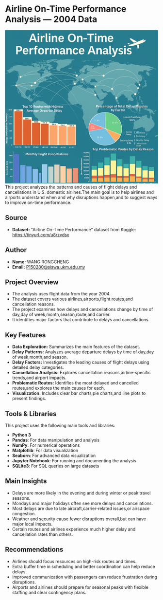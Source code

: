 # Airline On-Time Performance Analysis — 2004 Data
![](cover_image.png)
This project analyzes the patterns and causes of flight delays and cancellations in U.S. domestic airlines.The main goal is to help airlines and airports understand when and why disruptions happen,and to suggest ways to improve on-time performance.

## Source

- **Dataset:** "Airline On-Time Performance" dataset from Kaggle: https://tinyurl.com/u8rzvdsx

## Author

- **Name:** WANG RONGCHENG  
- **Email:** P150280@siswa.ukm.edu.my

## Project Overview

- The analysis uses flight data from the year 2004.
- The dataset covers various airlines,airports,flight routes,and cancellation reasons.
- The project examines how delays and cancellations change by time of day,day of week,month,season,route,and carrier.
- It identifies major factors that contribute to delays and cancellations.

## Key Features

- **Data Exploration:** Summarizes the main features of the dataset.
- **Delay Patterns:** Analyzes average departure delays by time of day,day of week,month,and season.
- **Delay Factors:** Investigates the leading causes of flight delays using detailed delay categories.
- **Cancellation Analysis:** Explores cancellation reasons,airline-specific trends,and airport impacts.
- **Problematic Routes:** Identifies the most delayed and cancelled routes,and explores the main causes for each.
- **Visualization:** Includes clear bar charts,pie charts,and line plots to present findings.

## Tools & Libraries

This project uses the following main tools and libraries:

- **Python 3**
- **Pandas**: For data manipulation and analysis
- **NumPy**: For numerical operations
- **Matplotlib**: For data visualization
- **Seaborn**: For advanced data visualization
- **Jupyter Notebook**: For running and documenting the analysis
- **SQLite3**: For SQL queries on large datasets

## Main Insights

- Delays are more likely in the evening and during winter or peak travel seasons.
- Mondays and major holidays often see more delays and cancellations.
- Most delays are due to late aircraft,carrier-related issues,or airspace congestion.
- Weather and security cause fewer disruptions overall,but can have major local impacts.
- Certain routes and airlines experience much higher delay and cancellation rates than others.

## Recommendations

- Airlines should focus resources on high-risk routes and times.
- Extra buffer time in scheduling and better coordination can help reduce delays.
- Improved communication with passengers can reduce frustration during disruptions.
- Airports and airlines should prepare for seasonal peaks with flexible staffing and clear contingency plans.


